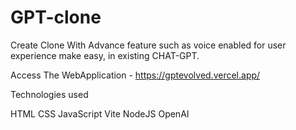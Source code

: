 # GPT-clone
Create Clone With Advance feature such as voice enabled for user experience make easy, in existing CHAT-GPT.

Access The WebApplication - https://gptevolved.vercel.app/

Technologies used

HTML
CSS
JavaScript
Vite
NodeJS
OpenAI
